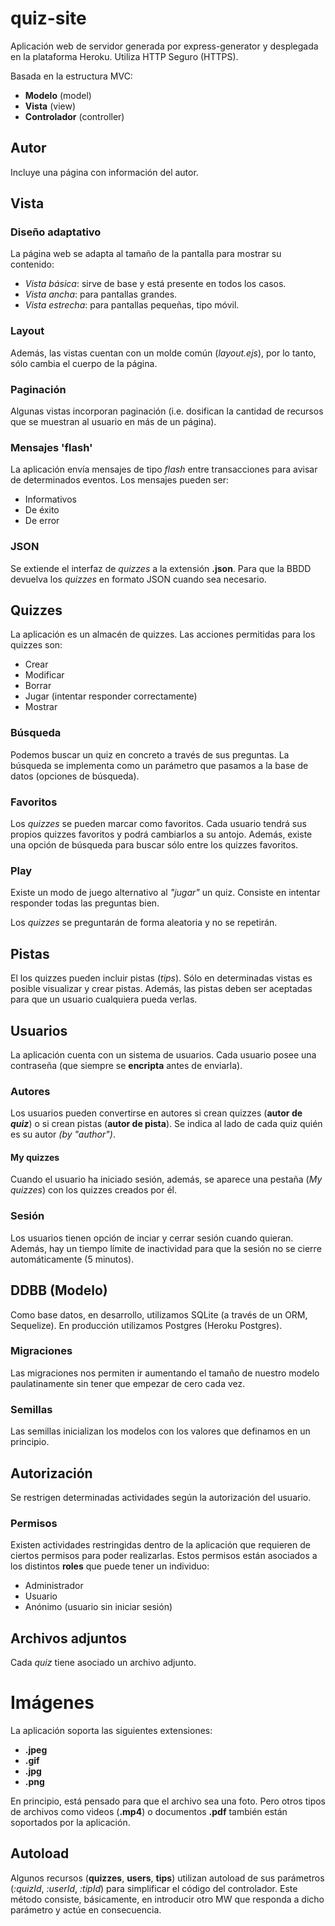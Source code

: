 # quiz-site
Aplicación web de servidor generada por express-generator y desplegada en la plataforma Heroku.
Utiliza HTTP Seguro (HTTPS).

Basada en la estructura MVC:
* **Modelo** (model)
* **Vista** (view)
* **Controlador** (controller)

## Autor
Incluye una página con información del autor.

## Vista
### Diseño adaptativo
La página web se adapta al tamaño de la pantalla para mostrar su contenido:
* *Vista básica*: sirve de base y está presente en todos los casos.
* *Vista ancha*: para pantallas grandes.
* *Vista estrecha*: para pantallas pequeñas, tipo móvil.
### Layout
Además, las vistas cuentan con un molde común (*layout.ejs*), por lo tanto, sólo cambia el cuerpo de la página.
### Paginación
Algunas vistas incorporan paginación
(i.e. dosifican la cantidad de recursos que se muestran al usuario en más de un página).
### Mensajes 'flash'
La aplicación envía mensajes de tipo *flash* entre transacciones para avisar de determinados eventos.
Los mensajes pueden ser:
* Informativos
* De éxito
* De error
### JSON
Se extiende el interfaz de *quizzes* a la extensión **.json**.
Para que la BBDD devuelva los *quizzes* en formato JSON cuando sea necesario.

## Quizzes
La aplicación es un almacén de quizzes. Las acciones permitidas para los quizzes son:
* Crear
* Modificar
* Borrar
* Jugar (intentar responder correctamente)
* Mostrar
### Búsqueda
Podemos buscar un quiz en concreto a través de sus preguntas.
La búsqueda se implementa como un parámetro que pasamos a la base de datos (opciones de búsqueda).
### Favoritos
Los *quizzes* se pueden marcar como favoritos.
Cada usuario tendrá sus propios quizzes favoritos y podrá cambiarlos a su antojo.
Además, existe una opción de búsqueda para buscar sólo entre los quizzes favoritos.
### Play
Existe un modo de juego alternativo al *"jugar"* un quiz.
Consiste en intentar responder todas las preguntas bien.

Los *quizzes* se preguntarán de forma aleatoria y no se repetirán.

## Pistas
El los quizzes pueden incluir pistas (*tips*). Sólo en determinadas vistas es posible visualizar y crear pistas.
Además, las pistas deben ser aceptadas para que un usuario cualquiera pueda verlas.

## Usuarios
La aplicación cuenta con un sistema de usuarios.
Cada usuario posee una contraseña (que siempre se **encripta** antes de enviarla).
### Autores
Los usuarios pueden convertirse en autores si crean quizzes (**autor de *quiz***) o si crean pistas (**autor de pista**).
Se indica al lado de cada quiz quién es su autor *(by "author")*.
#### My quizzes
Cuando el usuario ha iniciado sesión, además, se aparece una pestaña (*My quizzes*) con los quizzes creados por él.
### Sesión
Los usuarios tienen opción de inciar y cerrar sesión cuando quieran.
Además, hay un tiempo límite de inactividad para que la sesión no se cierre automáticamente (5 minutos).

## DDBB (Modelo)
Como base datos, en desarrollo, utilizamos SQLite (a través de un ORM, Sequelize).
En producción utilizamos Postgres (Heroku Postgres).
### Migraciones
Las migraciones nos permiten ir aumentando el tamaño de nuestro modelo paulatinamente sin tener que empezar de cero cada vez.
### Semillas
Las semillas inicializan los modelos con los valores que definamos en un principio.

## Autorización
Se restrigen determinadas actividades según la autorización del usuario.
### Permisos
Existen actividades restringidas dentro de la aplicación que requieren de ciertos permisos para poder realizarlas.
Estos permisos están asociados a los distintos **roles** que puede tener un individuo:
* Administrador
* Usuario
* Anónimo (usuario sin iniciar sesión)

## Archivos adjuntos
Cada *quiz* tiene asociado un archivo adjunto.
# Imágenes
La aplicación soporta las siguientes extensiones:
* **.jpeg**
* **.gif**
* **.jpg**
* **.png**

En principio, está pensado para que el archivo sea una foto.
Pero otros tipos de archivos como videos (**.mp4**) o documentos **.pdf** también están soportados por la aplicación.

## Autoload
Algunos recursos (**quizzes**, **users**, **tips**) utilizan autoload de sus parámetros (*:quizId*, *:userId*, *:tipId*)
para simplificar el código del controlador.
Este método consiste, básicamente, en introducir otro MW que responda a dicho parámetro y actúe en consecuencia.
